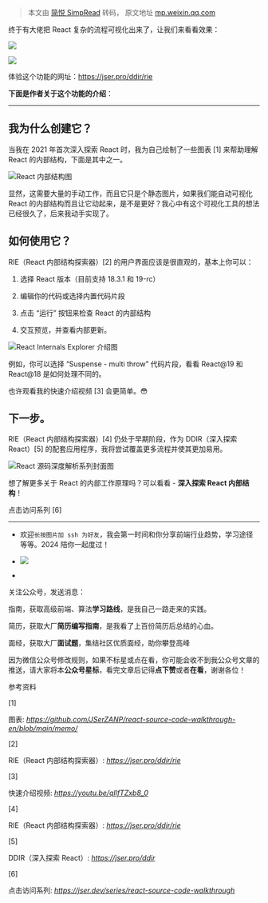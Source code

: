 > 本文由 [简悦 SimpRead](http://ksria.com/simpread/) 转码， 原文地址 [mp.weixin.qq.com](https://mp.weixin.qq.com/s/qzdS4M0LykLaLWGIqjAytw)

终于有大佬把 React 复杂的流程可视化出来了，让我们来看看效果：

![](https://mmbiz.qpic.cn/sz_mmbiz_gif/iagNW4Zy9CyZ9eypNuaVksYGlYicTAjWoRjqMWU8KrEU4n7A2EymXfDlKg5gmvzv9UM2FCEx4a6cDqNnbWTaXsAg/640?wx_fmt=gif&from=appmsg)

![](https://mmbiz.qpic.cn/sz_mmbiz_png/iagNW4Zy9CyZ9eypNuaVksYGlYicTAjWoRLmDR0fohxMrVqUy6MZ7BLoqIVAWkcqV4cQGukcicvqADcQq12drHlDA/640?wx_fmt=png&from=appmsg)

体验这个功能的网址：https://jser.pro/ddir/rie

**下面是作者关于这个功能的介绍**：

* * *

我为什么创建它？
--------

当我在 2021 年首次深入探索 React 时，我为自己绘制了一些图表 [1] 来帮助理解 React 的内部结构，下面是其中之一。

![](https://mmbiz.qpic.cn/sz_mmbiz_png/iagNW4Zy9CyZ9eypNuaVksYGlYicTAjWoRKZibrhmN2YCicsqDf8q2Q4ar737nGmXoic2dTY1to2NJAj3qFic2sm8Awg/640?wx_fmt=png&from=appmsg)React 内部结构图

显然，这需要大量的手动工作，而且它只是个静态图片，如果我们能自动可视化 React 的内部结构而且让它动起来，是不是更好？我心中有这个可视化工具的想法已经很久了，后来我动手实现了。

如何使用它？
------

RIE（React 内部结构探索器）[2] 的用户界面应该是很直观的，基本上你可以：

1.  选择 React 版本（目前支持 18.3.1 和 19-rc）
    
2.  编辑你的代码或选择内置代码片段
    
3.  点击 “运行” 按钮来检查 React 的内部结构
    
4.  交互预览，并查看内部更新。
    

![](https://mmbiz.qpic.cn/sz_mmbiz_png/iagNW4Zy9CyZ9eypNuaVksYGlYicTAjWoROKX8Teia2luVibwBtU5oYcVacI1U7kibSchY6POhO28MlZM1yojXYQjXg/640?wx_fmt=png&from=appmsg)React Internals Explorer 介绍图

例如，你可以选择 “Suspense - multi throw” 代码片段，看看 React@19 和 React@18 是如何处理不同的。

也许观看我的快速介绍视频 [3] 会更简单。😳

下一步。
----

RIE（React 内部结构探索器）[4] 仍处于早期阶段，作为 DDIR（深入探索 React）[5] 的配套应用程序，我将尝试覆盖更多流程并使其更加易用。

![](https://mmbiz.qpic.cn/sz_mmbiz_jpg/iagNW4Zy9CyZ9eypNuaVksYGlYicTAjWoRjRnBrHSenMBibehw6t0JU8o22fLmmt4kmGDxbJSyB7K2Cexiclz3eLUA/640?wx_fmt=jpeg&from=appmsg)React 源码深度解析系列封面图

想了解更多关于 React 的内部工作原理吗？可以看看 - **深入探索 React 内部结构**！

点击访问系列 [6]

* * *

*   欢迎`长按图片加 ssh 为好友`，我会第一时间和你分享前端行业趋势，学习途径等等。2024 陪你一起度过！
    

*   ![](https://mmbiz.qpic.cn/mmbiz_png/iagNW4Zy9CyYB7lXXMibCMPY61fjkytpQrer2wkVcwzAZicenwnLibkfPZfxuWmn0bNTbicadZFXzcOvOFom7h9zeJQ/640?wx_fmt=png&wxfrom=5&wx_lazy=1&wx_co=1)
    
*     
    

关注公众号，发送消息：

指南，获取高级前端、算法**学习路线**，是我自己一路走来的实践。

简历，获取大厂**简历编写指南**，是我看了上百份简历后总结的心血。

面经，获取大厂**面试题**，集结社区优质面经，助你攀登高峰

因为微信公众号修改规则，如果不标星或点在看，你可能会收不到我公众号文章的推送，请大家将本**公众号星标**，看完文章后记得**点下赞**或者**在看**，谢谢各位！

参考资料

[1]

图表: _https://github.com/JSerZANP/react-source-code-walkthrough-en/blob/main/memo/_

[2]

RIE（React 内部结构探索器）: _https://jser.pro/ddir/rie_

[3]

快速介绍视频: _https://youtu.be/qIlfTZxb8_0_

[4]

RIE（React 内部结构探索器）: _https://jser.pro/ddir/rie_

[5]

DDIR（深入探索 React）: _https://jser.pro/ddir_

[6]

点击访问系列: _https://jser.dev/series/react-source-code-walkthrough_